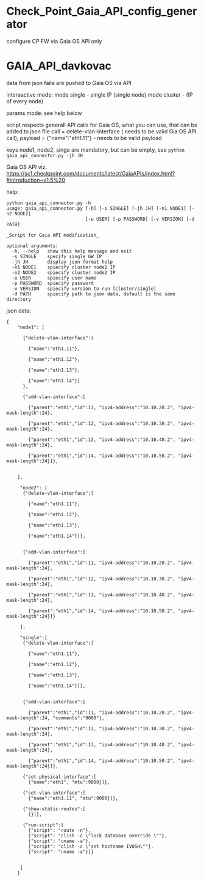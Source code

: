 # Check_Point_Gaia_API_config_generator
configure CP FW via Gaia OS API only


# GAIA_API_davkovac

data from json faile are pushed to Gaia OS via API 

interaactive mode:
mode single - single IP (single node)
mode cluster -  (IP of every node)

params mode:
see help below


script respects generall API calls for Gaia OS, what you can use, that can be added to json file
call = delete-vlan-interface ( needs to be valid Gia OS API call),  payload = {"name":"eth1.11"} - needs to be valid payload

keys node1, node2, singe are mandatory, but can be empty, see  ```python gaia_api_connector.py -jh JH```

Gaia OS API viz.
https://sc1.checkpoint.com/documents/latest/GaiaAPIs/index.html?#introduction~v1.5%20



help:
```
python gaia_api_connector.py -h
usage: gaia_api_connector.py [-h] [-s SINGLE] [-jh JH] [-n1 NODE1] [-n2 NODE2]
                             [-u USER] [-p PASSWORD] [-v VERSION] [-d PATH]

_Script for Gaia API modification_

optional arguments:
  -h, --help   show this help message and exit
  -s SINGLE    specify single GW IP
  -jh JH       display json format help
  -n1 NODE1    spiecify cluster node1 IP
  -n2 NODE2    spiecify cluster node2 IP
  -u USER      spiecify user name
  -p PASSWORD  spiecify password
  -v VERSION   spiecify version to run [cluster/single]
  -d PATH      spiecify path to json data, default is the same directory
```


json data:
```
{   
    "node1": [
      
      {"delete-vlan-interface":[

        {"name":"eth1.11"},
    
        {"name":"eth1.12"},
    
        {"name":"eth1.13"},
    
        {"name":"eth1.14"}]
      },

      {"add-vlan-interface":[

        {"parent":"eth1","id":11, "ipv4-address":"10.10.20.2", "ipv4-mask-length":24},
    
        {"parent":"eth1","id":12, "ipv4-address":"10.10.30.2", "ipv4-mask-length":24},
    
        {"parent":"eth1","id":13, "ipv4-address":"10.10.40.2", "ipv4-mask-length":24},
    
        {"parent":"eth1","id":14, "ipv4-address":"10.10.50.2", "ipv4-mask-length":24}]},


    ],
  
     "node2": [
      {"delete-vlan-interface":[

        {"name":"eth1.11"},
    
        {"name":"eth1.12"},
    
        {"name":"eth1.13"},
    
        {"name":"eth1.14"}]},


      {"add-vlan-interface":[

        {"parent":"eth1","id":11, "ipv4-address":"10.10.20.2", "ipv4-mask-length":24},
    
        {"parent":"eth1","id":12, "ipv4-address":"10.10.30.2", "ipv4-mask-length":24},
    
        {"parent":"eth1","id":13, "ipv4-address":"10.10.40.2", "ipv4-mask-length":24},
    
        {"parent":"eth1","id":14, "ipv4-address":"10.10.50.2", "ipv4-mask-length":24}]}

     ],
  
     "single":[
      {"delete-vlan-interface":[

        {"name":"eth1.11"},
    
        {"name":"eth1.12"},
    
        {"name":"eth1.13"},
    
        {"name":"eth1.14"}]},


      {"add-vlan-interface":[
      
        {"parent":"eth1","id":11, "ipv4-address":"10.10.20.2", "ipv4-mask-length":24, "comments":"9000"},
    
        {"parent":"eth1","id":12, "ipv4-address":"10.10.30.2", "ipv4-mask-length":24},
    
        {"parent":"eth1","id":13, "ipv4-address":"10.10.40.2", "ipv4-mask-length":24},
    
        {"parent":"eth1","id":14, "ipv4-address":"10.10.50.2", "ipv4-mask-length":24}]},
      
      {"set-physical-interface":[
        {"name":"eth1", "mtu":9000}]},

      {"set-vlan-interface":[
        {"name":"eth1.11", "mtu":9000}]},

      {"show-static-routes":[
        {}]},

      {"run-script":[
        {"script": "route -n"},
        {"script": "clish -c \"lock database override \""},
        {"script": "uname -a"},
        {"script": "clish -c \"set hostname IVOSH\""},
        {"script": "uname -a"}]}

        
     ]
    }
    
